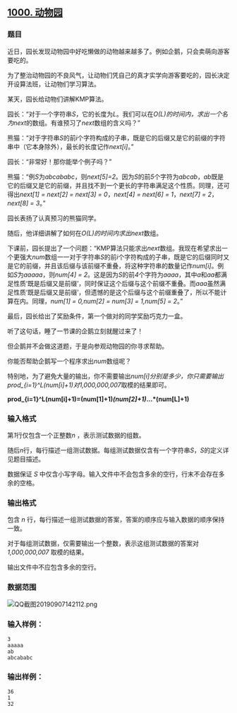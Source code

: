 ## [1000. 动物园](https://www.acwing.com/problem/content/1002/)

### 题目

近日，园长发现动物园中好吃懒做的动物越来越多了。例如企鹅，只会卖萌向游客要吃的。

为了整治动物园的不良风气，让动物们凭自己的真才实学向游客要吃的，园长决定开设算法班，让动物们学习算法。

某天，园长给动物们讲解KMP算法。

园长：“对于一个字符串*S*，它的长度为*L*。我们可以在*O(L)*的时间内，求出一个名为*next*的数组。有谁预习了*next*数组的含义吗？”

熊猫：“对于字符串*S*的前*i*个字符构成的子串，既是它的后缀又是它的前缀的字符串中（它本身除外），最长的长度记作*next[i]*。”

园长：“非常好！那你能举个例子吗？”

熊猫：“例*S*为*abcababc*，则*next[5]=2*。因为*S*的前*5*个字符为*abcab*，*ab*既是它的后缀又是它的前缀，并且找不到一个更长的字符串满足这个性质。同理，还可得出*next[1] = next[2] = next[3] = 0*，*next[4] = next[6] = 1*，*next[7] = 2*，*next[8] = 3*。”

园长表扬了认真预习的熊猫同学。

随后，他详细讲解了如何在*O(L)*的时间内求出*next*数组。

下课前，园长提出了一个问题：“KMP算法只能求出*next*数组。我现在希望求出一个更强大*num*数组一一对于字符串*S*的前*i*个字符构成的子串，既是它的后缀同时又是它的前缀，并且该后缀与该前缀不重叠，将这种字符串的数量记作*num[i]*。例如*S*为*aaaaa*，则*num[4] = 2*。这是因为*S*的前*4*个字符为*aaaa*，其中*a*和*aa*都满足性质‘既是后缀又是前缀’，同时保证这个后缀与这个前缀不重叠。而*aaa*虽然满足性质‘既是后缀又是前缀’，但遗憾的是这个后缀与这个前缀重叠了，所以不能计算在内。同理，*num[1] = 0,num[2] = num[3] = 1,num[5] = 2*。”

最后，园长给出了奖励条件，第一个做对的同学奖励巧克力一盒。

听了这句话，睡了一节课的企鹅立刻就醒过来了！

但企鹅并不会做这道题，于是向参观动物园的你寻求帮助。

你能否帮助企鹅写一个程序求出*num*数组呢？

特别地，为了避免大量的输出，你不需要输出*num[i]*分别是多少，你只需要输出*prod_{i=1}^L(num[i]+1)*对*1,000,000,007*取模的结果即可。

**prod_{i=1}^L(num[i]+1)=(num[1]+1)*(num[2]+1)*…*(num[L]+1)**

### 输入格式

第*1*行仅包含一个正整数*n* ，表示测试数据的组数。

随后*n*行，每行描述一组测试数据。每组测试数据仅含有一个字符串*S*，*S*的定义详见题目描述。

数据保证 *S* 中仅含小写字母。输入文件中不会包含多余的空行，行末不会存在多余的空格。

### 输出格式

包含 *n* 行，每行描述一组测试数据的答案，答案的顺序应与输入数据的顺序保持一致。

对于每组测试数据，仅需要输出一个整数，表示这组测试数据的答案对 *1,000,000,007* 取模的结果。

输出文件中不应包含多余的空行。

### 数据范围

 ![QQ截图20190907142112.png](https://cdn.acwing.com/media/article/image/2019/09/07/19_b77b6f82d1-QQ截图20190907142112.png)

### 输入样例：

```
3
aaaaa
ab
abcababc
```

### 输出样例：

```
36
1
32
```
